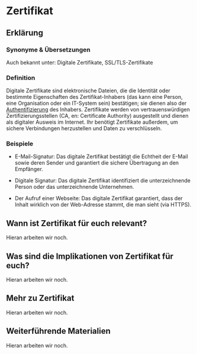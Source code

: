 # Zertifikat
## Erklärung

### Synonyme & Übersetzungen

Auch bekannt unter: Digitale Zertifikate, SSL/TLS-Zertifikate

### Definition

Digitale Zertifikate sind elektronische Dateien, die die Identität oder bestimmte Eigenschaften des Zertifikat-Inhabers (das kann eine Person, eine Organisation oder ein IT-System sein) bestätigen; sie dienen also der [Authentifizierung](https://civic-data.de/selbstlernmaterial/#authentifizierung) des Inhabers. Zertifikate werden von vertrauenswürdigen Zertifizierungsstellen (CA, en: Certificate Authority) ausgestellt und dienen als digitaler Ausweis im Internet. Ihr benötigt Zertifikate außerdem, um sichere Verbindungen herzustellen und Daten zu verschlüsseln.

### Beispiele

- E-Mail-Signatur: Das digitale Zertifikat bestätigt die Echtheit der E-Mail sowie deren Sender und garantiert die sichere Übertragung an den Empfänger.

- Digitale Signatur: Das digitale Zertifikat identifiziert die unterzeichnende Person oder das unterzeichnende Unternehmen.

- Der Aufruf einer Webseite: Das digitale Zertifikat garantiert, dass der Inhalt wirklich von der Web-Adresse stammt, die man sieht (via HTTPS).

  
## Wann ist Zertifikat für euch relevant?
Hieran arbeiten wir noch.

## Was sind die Implikationen von Zertifikat für euch? 
Hieran arbeiten wir noch.

## Mehr zu Zertifikat   
Hieran arbeiten wir noch.

## Weiterführende Materialien
Hieran arbeiten wir noch.

